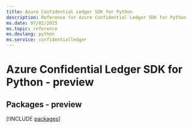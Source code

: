 ```yaml
---
title: Azure Confidential Ledger SDK for Python
description: Reference for Azure Confidential Ledger SDK for Python
ms.date: 07/02/2025
ms.topic: reference
ms.devlang: python
ms.service: confidentialledger
---
```

# Azure Confidential Ledger SDK for Python - preview
## Packages - preview
[!INCLUDE [packages](confidential-ledger-index.md)]
